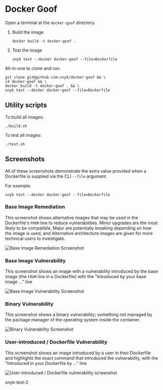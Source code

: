 # Docker Goof

Open a terminal at the `docker-goof` directory.

1. Build the image

   ```console
   docker build -t docker-goof .
   ```

2. Test the image

   ```console
   snyk test --docker docker-goof --file=Dockerfile
   ```

All-in-one to clone and run:

```console
git clone git@github.com:snyk/docker-goof && \
cd docker-goof && \
docker build -t docker-goof . && \
snyk test --docker docker-goof --file=Dockerfile
```

## Utility scripts

To build all images:

   ```console
   ./build.sh
   ```

To test all images:

   ```console
   ./test.sh
   ```

## Screenshots

All of these screenshots demonstrate the extra value provided when a
Dockerfile is supplied via the CLI `--file` argument.

For example:

  ```console
  snyk test --docker docker-goof --file=Dockerfile
  ```

### Base Image Remediation

This screenshot shows alternative images that may be used in the Dockerfile's
`FROM` line to reduce vulnerabilities. Minor upgrades are the most likely to
be compatible, Major are potentially breaking depending on how the image is
used, and Alternative architecture images are given for more technical users
to investigate.

![Base Image Remediation Screenshot](screenshots/base_image_remediation.png "Base Image Remediation")

### Base Image Vulnerability

This screenshot shows an image with a vulnerability introduced by the base
image (the `FROM` line in a Dockerfile) with the "Introduced by your base
image ..." line

![Base Image Vulnerability Screenshot](screenshots/base_image_vulnerability.png "Base Image Vulnerability")

### Binary Vulnerability

This screenshot shows a binary vulnerability; something not managed by the
package manager of the operating system inside the container.

![Binary Vulnerability Screenshot](screenshots/binary_vulnerability.png "Binary Vulnerability")

### User-introduced / Dockerfile Vulnerability

This screenshot shows an image introduced by a user in their Dockerfile and
highlights the exact command that introduced the vulnerability, with the
"Introduced in your Dockerfile by ..." line

![User-introduced / Dockerfile vulnerability screenshot](screenshots/user_introduced_vulnerability.png "User-introduced / Dockerfile Vulnerability")


snyk-test-2
